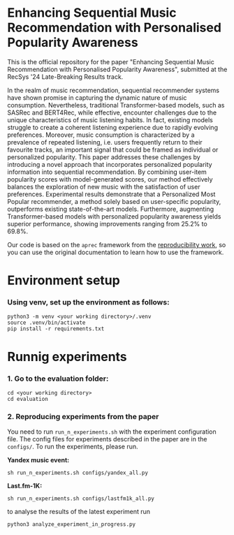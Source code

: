 # Enhancing Sequential Music Recommendation with Personalised Popularity Awareness

This is the official repository for the paper "Enhancing Sequential Music Recommendation with Personalised Popularity Awareness", submitted at the RecSys '24 Late-Breaking Results track. 

In the realm of music recommendation, sequential recommender systems have shown promise in capturing the dynamic nature of music consumption. Nevertheless, traditional Transformer-based models, such as SASRec and BERT4Rec, while effective, encounter challenges due to the unique characteristics of music listening habits. In fact, existing models struggle to create a coherent listening experience due to rapidly evolving preferences. Moreover, music consumption is characterized by a prevalence of repeated listening, i.e. users frequently return to their favourite tracks, an important signal that could be framed as individual or personalized popularity. This paper addresses these challenges by introducing a novel approach that incorporates personalized popularity information into sequential recommendation. By combining user-item popularity scores with model-generated scores, our method effectively balances the exploration of new music with the satisfaction of user preferences.
Experimental results demonstrate that a Personalized Most Popular recommender, a method solely based on user-specific popularity, outperforms existing state-of-the-art models.
Furthermore, augmenting Transformer-based models with personalized popularity awareness yields superior performance, showing improvements ranging from 25.2% to 69.8%.

Our code is based on the `aprec` framework from the [reproducibility work](https://github.com/asash/bert4rec_repro), so you can use the original documentation to learn how to use the framework. 

# Environment setup

### Using venv, set up the environment as follows:

```
python3 -m venv <your working directory>/.venv
source .venv/bin/activate
pip install -r requirements.txt 
```

# Runnig experiments

### 1.  Go to the evaluation folder: 
```
cd <your working directory>
cd evaluation
```

### 2. Reproducing experiments from the paper
You need to run `run_n_experiments.sh` with the experiment configuration file.
The config files for experiments described in the paper are in the `configs/`. 
To run the experiments, please run.

**Yandex music event:**

```
sh run_n_experiments.sh configs/yandex_all.py
```

**Last.fm-1K:**

```
sh run_n_experiments.sh configs/lastfm1k_all.py
```

to analyse the results of the latest experiment run 

```
python3 analyze_experiment_in_progress.py
```